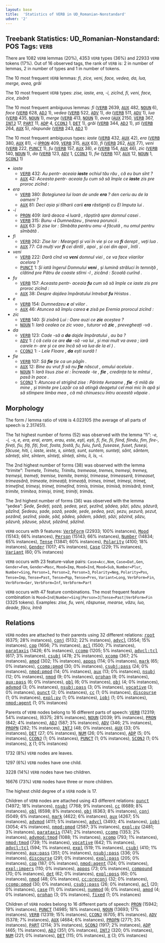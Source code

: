 ```yaml
---
layout: base
title:  'Statistics of VERB in UD_Romanian-Nonstandard'
udver: '2'
---
```


## Treebank Statistics: UD_Romanian-Nonstandard: POS Tags: `VERB`

There are 1082 `VERB` lemmas (20%), 4353 `VERB` types (36%) and 22933 `VERB` tokens (17%).
Out of 16 observed tags, the rank of `VERB` is: 2 in number of lemmas, 2 in number of types and 1 in number of tokens.

The 10 most frequent `VERB` lemmas: <em>fi, zice, veni, face, vedea, da, lua, merge, avea, grăi</em>

The 10 most frequent `VERB` types:  <em>zise, iaste, era, -i, zicînd, fi, veni, face, zice, zisără</em>

The 10 most frequent ambiguous lemmas: <em>fi</em> (<tt><a href="ro_nonstandard-pos-VERB.html">VERB</a></tt> 2639, <tt><a href="ro_nonstandard-pos-AUX.html">AUX</a></tt> 482, <tt><a href="ro_nonstandard-pos-NOUN.html">NOUN</a></tt> 6), <em>face</em> (<tt><a href="ro_nonstandard-pos-VERB.html">VERB</a></tt> 628, <tt><a href="ro_nonstandard-pos-ADJ.html">ADJ</a></tt> 1), <em>vedea</em> (<tt><a href="ro_nonstandard-pos-VERB.html">VERB</a></tt> 522, <tt><a href="ro_nonstandard-pos-ADV.html">ADV</a></tt> 1), <em>da</em> (<tt><a href="ro_nonstandard-pos-VERB.html">VERB</a></tt> 511, <tt><a href="ro_nonstandard-pos-ADV.html">ADV</a></tt> 1), <em>lua</em> (<tt><a href="ro_nonstandard-pos-VERB.html">VERB</a></tt> 435, <tt><a href="ro_nonstandard-pos-NOUN.html">NOUN</a></tt> 1), <em>merge</em> (<tt><a href="ro_nonstandard-pos-VERB.html">VERB</a></tt> 413, <tt><a href="ro_nonstandard-pos-NOUN.html">NOUN</a></tt> 1), <em>avea</em> (<tt><a href="ro_nonstandard-pos-AUX.html">AUX</a></tt> 2150, <tt><a href="ro_nonstandard-pos-VERB.html">VERB</a></tt> 367, <tt><a href="ro_nonstandard-pos-INTJ.html">INTJ</a></tt> 17, <tt><a href="ro_nonstandard-pos-PART.html">PART</a></tt> 11, <tt><a href="ro_nonstandard-pos-ADP.html">ADP</a></tt> 4, <tt><a href="ro_nonstandard-pos-CCONJ.html">CCONJ</a></tt> 1, <tt><a href="ro_nonstandard-pos-DET.html">DET</a></tt> 1), <em>grăi</em> (<tt><a href="ro_nonstandard-pos-VERB.html">VERB</a></tt> 344, <tt><a href="ro_nonstandard-pos-ADJ.html">ADJ</a></tt> 1), <em>ști</em> (<tt><a href="ro_nonstandard-pos-VERB.html">VERB</a></tt> 264, <tt><a href="ro_nonstandard-pos-AUX.html">AUX</a></tt> 5), <em>răspunde</em> (<tt><a href="ro_nonstandard-pos-VERB.html">VERB</a></tt> 243, <tt><a href="ro_nonstandard-pos-ADJ.html">ADJ</a></tt> 1)

The 10 most frequent ambiguous types:  <em>iaste</em> (<tt><a href="ro_nonstandard-pos-VERB.html">VERB</a></tt> 432, <tt><a href="ro_nonstandard-pos-AUX.html">AUX</a></tt> 42), <em>era</em> (<tt><a href="ro_nonstandard-pos-VERB.html">VERB</a></tt> 380, <tt><a href="ro_nonstandard-pos-AUX.html">AUX</a></tt> 81), <em>-i</em> (<tt><a href="ro_nonstandard-pos-PRON.html">PRON</a></tt> 409, <tt><a href="ro_nonstandard-pos-VERB.html">VERB</a></tt> 315, <tt><a href="ro_nonstandard-pos-AUX.html">AUX</a></tt> 63), <em>fi</em> (<tt><a href="ro_nonstandard-pos-VERB.html">VERB</a></tt> 262, <tt><a href="ro_nonstandard-pos-AUX.html">AUX</a></tt> 77), <em>veni</em> (<tt><a href="ro_nonstandard-pos-VERB.html">VERB</a></tt> 222, <tt><a href="ro_nonstandard-pos-PUNCT.html">PUNCT</a></tt> 1), <em>fu</em> (<tt><a href="ro_nonstandard-pos-VERB.html">VERB</a></tt> 157, <tt><a href="ro_nonstandard-pos-AUX.html">AUX</a></tt> 38), <em>e</em> (<tt><a href="ro_nonstandard-pos-VERB.html">VERB</a></tt> 154, <tt><a href="ro_nonstandard-pos-AUX.html">AUX</a></tt> 46), <em>zic</em> (<tt><a href="ro_nonstandard-pos-VERB.html">VERB</a></tt> 140, <tt><a href="ro_nonstandard-pos-NOUN.html">NOUN</a></tt> 1), <em>da</em> (<tt><a href="ro_nonstandard-pos-VERB.html">VERB</a></tt> 123, <tt><a href="ro_nonstandard-pos-ADV.html">ADV</a></tt> 1, <tt><a href="ro_nonstandard-pos-CCONJ.html">CCONJ</a></tt> 1), <em>fie</em> (<tt><a href="ro_nonstandard-pos-VERB.html">VERB</a></tt> 107, <tt><a href="ro_nonstandard-pos-AUX.html">AUX</a></tt> 12, <tt><a href="ro_nonstandard-pos-NOUN.html">NOUN</a></tt> 1, <tt><a href="ro_nonstandard-pos-SCONJ.html">SCONJ</a></tt> 1)


* <em>iaste</em>
  * <tt><a href="ro_nonstandard-pos-VERB.html">VERB</a></tt> 432: <em>Au pentr- aceaia <b>iaste</b> ochiul tău rău , că eu bun sînt ?</em>
  * <tt><a href="ro_nonstandard-pos-AUX.html">AUX</a></tt> 42: <em>Aceasta pentr- aceaia fu cum să să împle ce <b>iaste</b> zis pre proroc zicînd :</em>
* <em>era</em>
  * <tt><a href="ro_nonstandard-pos-VERB.html">VERB</a></tt> 380: <em>Botegiunea lui Ioan de unde <b>era</b> ? den ceriu au de la oameni ?</em>
  * <tt><a href="ro_nonstandard-pos-AUX.html">AUX</a></tt> 81: <em>Deci așia și tîlharii carii <b>era</b> răstigniți cu El împuta lui .</em>
* <em>-i</em>
  * <tt><a href="ro_nonstandard-pos-PRON.html">PRON</a></tt> 409: <em>Iară deaca <b>-i</b> luară , răpștiră spre domnul casei .</em>
  * <tt><a href="ro_nonstandard-pos-VERB.html">VERB</a></tt> 315: <em>Bunu <b>-i</b> Dumnedzeu , ținerea poruncii .</em>
  * <tt><a href="ro_nonstandard-pos-AUX.html">AUX</a></tt> 63: <em>Și zise lor : Sîmbăta pentru omu <b>-i</b> făcută , nu omul pentru sîmbătă .</em>
* <em>fi</em>
  * <tt><a href="ro_nonstandard-pos-VERB.html">VERB</a></tt> 262: <em>Zise lor : Meargeți și voi în vie și ce va <b>fi</b> derept , veți lua .</em>
  * <tt><a href="ro_nonstandard-pos-AUX.html">AUX</a></tt> 77: <em>Că mulți vor <b>fi</b> cei dintîi , apoi , și cei din apoi , întîi .</em>
* <em>veni</em>
  * <tt><a href="ro_nonstandard-pos-VERB.html">VERB</a></tt> 222: <em>Dară cînd va <b>veni</b> domnul viei , ce va face viiarilor acelora ?</em>
  * <tt><a href="ro_nonstandard-pos-PUNCT.html">PUNCT</a></tt> 1: <em>Și iată îngerul Domnului <b>veni</b> , şi lumină străluci în temniţă , clătind pre Pătru de coaste stîrni -l , zicănd : Scoală curînd .</em>
* <em>fu</em>
  * <tt><a href="ro_nonstandard-pos-VERB.html">VERB</a></tt> 157: <em>Aceasta pentr- aceaia <b>fu</b> cum să să împle ce iaste zis pre proroc zicînd :</em>
  * <tt><a href="ro_nonstandard-pos-AUX.html">AUX</a></tt> 38: <em>Despre dajdea împăratului întrebat <b>fu</b> Hristos .</em>
* <em>e</em>
  * <tt><a href="ro_nonstandard-pos-VERB.html">VERB</a></tt> 154: <em>Dumnedzeu <b>e</b> al viilor .</em>
  * <tt><a href="ro_nonstandard-pos-AUX.html">AUX</a></tt> 46: <em>Atuncea să împlu carea <b>e</b> zisă pe Eremia prorocul zicînd :</em>
* <em>zic</em>
  * <tt><a href="ro_nonstandard-pos-VERB.html">VERB</a></tt> 140: <em>Și zisără Lui : Oare auzi ce <b>zic</b> aceștea ?</em>
  * <tt><a href="ro_nonstandard-pos-NOUN.html">NOUN</a></tt> 1: <em>Iară cealea ce zic voao , tuturor vă <b>zic</b> , prevegheați -vă .</em>
* <em>da</em>
  * <tt><a href="ro_nonstandard-pos-VERB.html">VERB</a></tt> 123: <em>Cade -să a <b>da</b> dajde împăratului , au ba ?</em>
  * <tt><a href="ro_nonstandard-pos-ADV.html">ADV</a></tt> 1: <em>( că cela ce are <b>da</b> -să -va lui , și mai mult va avea ; iară carele n- are și ce are încă să va lua de la el ) .</em>
  * <tt><a href="ro_nonstandard-pos-CCONJ.html">CCONJ</a></tt> 1: <em>- Lele Floare , <b>da</b> ești surdă !</em>
* <em>fie</em>
  * <tt><a href="ro_nonstandard-pos-VERB.html">VERB</a></tt> 107: <em>Să <b>fie</b> ție ca un păgîn .</em>
  * <tt><a href="ro_nonstandard-pos-AUX.html">AUX</a></tt> 12: <em>Bine au vrut fi să nu <b>fie</b> născut , omului aceluia .</em>
  * <tt><a href="ro_nonstandard-pos-NOUN.html">NOUN</a></tt> 1: <em>Iară Iisus zise ei : Încreade -te , <b>fie</b> , credința ta te mîntui , pasă în pace .</em>
  * <tt><a href="ro_nonstandard-pos-SCONJ.html">SCONJ</a></tt> 1: <em>Atuncea el strigînd zise : Părinte Avraame , <b>fie</b> -ți milă de mine , și trimite pre Lazăr ca să atingă deagetul cel mai mic în apă și să stîmpere limba mea , că mă chinuescu întru această văpaie .</em>

## Morphology

The form / lemma ratio of `VERB` is 4.023105 (the average of all parts of speech is 2.317451).

The 1st highest number of forms (52) was observed with the lemma “fi”: <em>-e, -i, -s, e, era, erai, eram, erau, este, eşti, ești, fi, fie, fii, fiind, fiindu, fim, fire-, fireți, fiu, fiţi, fiți, fost, fosta, fostă, fu, fuiu, fură, fusease, fuset, fuseși, făcuse, hiti, i, iaste, ieste, s, sinteți, sunt, suntem, sunteți, sânt, sântem, sânteți, sînt, sîntem, sînteţi, sînteți, sîntu, îi, îs, –i</em>.

The 2nd highest number of forms (38) was observed with the lemma “trimite”: <em>Tremete, Trimetu, Trimitu, tremease, tremes, tremeşi, tremeș, tremeșii, tremeți, tremise, tremite, tremiși, trimease, trimeaseră, trimeaset, trimeasără, trimeate, trimeaţă, trimeață, trimes, trimet, trimeşi, trimeţ, trimeţînd, trimeși, trimeț, trimețînd, trimis, trimise, trimisă, trimisără, trimit, trimite, trimitea, trimiși, trimiț, trimiți, trimăs</em>.

The 3rd highest number of forms (36) was observed with the lemma “ședea”: <em>Şede, Şedeți, şază, şedea, şezi, şezînd, şădea, şăzi, şăzu, şăzură, şăzînd, Ședeau, șade, șază, șeade, șede, ședea, șezi, șezu, șezură, șezut, șezând, șezînd, șiade, șăd, șădea, șădem, șădeți, șăzi, șăzind, șăzu, șăzură, șăzuse, șăzut, șăzând, șăzînd</em>.

`VERB` occurs with 9 features: <tt><a href="ro_nonstandard-feat-VerbForm.html">VerbForm</a></tt> (22933; 100% instances), <tt><a href="ro_nonstandard-feat-Mood.html">Mood</a></tt> (15143; 66% instances), <tt><a href="ro_nonstandard-feat-Person.html">Person</a></tt> (15143; 66% instances), <tt><a href="ro_nonstandard-feat-Number.html">Number</a></tt> (14834; 65% instances), <tt><a href="ro_nonstandard-feat-Tense.html">Tense</a></tt> (13841; 60% instances), <tt><a href="ro_nonstandard-feat-Polarity.html">Polarity</a></tt> (4100; 18% instances), <tt><a href="ro_nonstandard-feat-Gender.html">Gender</a></tt> (1017; 4% instances), <tt><a href="ro_nonstandard-feat-Case.html">Case</a></tt> (229; 1% instances), <tt><a href="ro_nonstandard-feat-Variant.html">Variant</a></tt> (60; 0% instances)

`VERB` occurs with 23 feature-value pairs: `Case=Acc,Nom`, `Case=Dat,Gen`, `Gender=Fem`, `Gender=Masc`, `Mood=Imp`, `Mood=Ind`, `Mood=Sub`, `Number=Plur`, `Number=Sing`, `Person=1`, `Person=2`, `Person=3`, `Polarity=Neg`, `Polarity=Pos`, `Tense=Imp`, `Tense=Past`, `Tense=Pqp`, `Tense=Pres`, `Variant=Long`, `VerbForm=Fin`, `VerbForm=Ger`, `VerbForm=Inf`, `VerbForm=Part`

`VERB` occurs with 47 feature combinations.
The most frequent feature combination is `Mood=Ind|Number=Sing|Person=3|Tense=Past|VerbForm=Fin` (3325 tokens).
Examples: <em>zise, fu, veni, răspunse, mearse, văzu, luo, deade, făcu, întră</em>


## Relations

`VERB` nodes are attached to their parents using 32 different relations: <tt><a href="ro_nonstandard-dep-root.html">root</a></tt> (6375; 28% instances), <tt><a href="ro_nonstandard-dep-conj.html">conj</a></tt> (5132; 22% instances), <tt><a href="ro_nonstandard-dep-advcl.html">advcl</a></tt> (3554; 15% instances), <tt><a href="ro_nonstandard-dep-cop.html">cop</a></tt> (1656; 7% instances), <tt><a href="ro_nonstandard-dep-acl.html">acl</a></tt> (1500; 7% instances), <tt><a href="ro_nonstandard-dep-parataxis.html">parataxis</a></tt> (1426; 6% instances), <tt><a href="ro_nonstandard-dep-ccomp.html">ccomp</a></tt> (1205; 5% instances), <tt><a href="ro_nonstandard-dep-advcl-tcl.html">advcl:tcl</a></tt> (617; 3% instances), <tt><a href="ro_nonstandard-dep-csubj.html">csubj</a></tt> (478; 2% instances), <tt><a href="ro_nonstandard-dep-xcomp.html">xcomp</a></tt> (367; 2% instances), <tt><a href="ro_nonstandard-dep-amod.html">amod</a></tt> (302; 1% instances), <tt><a href="ro_nonstandard-dep-appos.html">appos</a></tt> (114; 0% instances), <tt><a href="ro_nonstandard-dep-mark.html">mark</a></tt> (65; 0% instances), <tt><a href="ro_nonstandard-dep-ccomp-pmod.html">ccomp:pmod</a></tt> (30; 0% instances), <tt><a href="ro_nonstandard-dep-csubj-pass.html">csubj:pass</a></tt> (24; 0% instances), <tt><a href="ro_nonstandard-dep-nmod-pmod.html">nmod:pmod</a></tt> (14; 0% instances), <tt><a href="ro_nonstandard-dep-aux.html">aux</a></tt> (13; 0% instances), <tt><a href="ro_nonstandard-dep-nsubj.html">nsubj</a></tt> (12; 0% instances), <tt><a href="ro_nonstandard-dep-nmod.html">nmod</a></tt> (9; 0% instances), <tt><a href="ro_nonstandard-dep-orphan.html">orphan</a></tt> (8; 0% instances), <tt><a href="ro_nonstandard-dep-aux-pass.html">aux:pass</a></tt> (6; 0% instances), <tt><a href="ro_nonstandard-dep-obl.html">obl</a></tt> (6; 0% instances), <tt><a href="ro_nonstandard-dep-obj.html">obj</a></tt> (4; 0% instances), <tt><a href="ro_nonstandard-dep-advmod.html">advmod</a></tt> (3; 0% instances), <tt><a href="ro_nonstandard-dep-nsubj-pass.html">nsubj:pass</a></tt> (3; 0% instances), <tt><a href="ro_nonstandard-dep-vocative.html">vocative</a></tt> (3; 0% instances), <tt><a href="ro_nonstandard-dep-punct.html">punct</a></tt> (2; 0% instances), <tt><a href="ro_nonstandard-dep-cc.html">cc</a></tt> (1; 0% instances), <tt><a href="ro_nonstandard-dep-discourse.html">discourse</a></tt> (1; 0% instances), <tt><a href="ro_nonstandard-dep-expl-pv.html">expl:pv</a></tt> (1; 0% instances), <tt><a href="ro_nonstandard-dep-iobj.html">iobj</a></tt> (1; 0% instances), <tt><a href="ro_nonstandard-dep-nmod-agent.html">nmod:agent</a></tt> (1; 0% instances)

Parents of `VERB` nodes belong to 16 different parts of speech: <tt><a href="ro_nonstandard-pos-VERB.html">VERB</a></tt> (12319; 54% instances),  (6375; 28% instances), <tt><a href="ro_nonstandard-pos-NOUN.html">NOUN</a></tt> (2039; 9% instances), <tt><a href="ro_nonstandard-pos-PRON.html">PRON</a></tt> (842; 4% instances), <tt><a href="ro_nonstandard-pos-ADJ.html">ADJ</a></tt> (587; 3% instances), <tt><a href="ro_nonstandard-pos-ADV.html">ADV</a></tt> (346; 2% instances), <tt><a href="ro_nonstandard-pos-PROPN.html">PROPN</a></tt> (282; 1% instances), <tt><a href="ro_nonstandard-pos-INTJ.html">INTJ</a></tt> (48; 0% instances), <tt><a href="ro_nonstandard-pos-AUX.html">AUX</a></tt> (33; 0% instances), <tt><a href="ro_nonstandard-pos-DET.html">DET</a></tt> (27; 0% instances), <tt><a href="ro_nonstandard-pos-NUM.html">NUM</a></tt> (26; 0% instances), <tt><a href="ro_nonstandard-pos-ADP.html">ADP</a></tt> (5; 0% instances), <tt><a href="ro_nonstandard-pos-CCONJ.html">CCONJ</a></tt> (1; 0% instances), <tt><a href="ro_nonstandard-pos-PUNCT.html">PUNCT</a></tt> (1; 0% instances), <tt><a href="ro_nonstandard-pos-SCONJ.html">SCONJ</a></tt> (1; 0% instances), <tt><a href="ro_nonstandard-pos-X.html">X</a></tt> (1; 0% instances)

1732 (8%) `VERB` nodes are leaves.

1297 (6%) `VERB` nodes have one child.

3228 (14%) `VERB` nodes have two children.

16676 (73%) `VERB` nodes have three or more children.

The highest child degree of a `VERB` node is 17.

Children of `VERB` nodes are attached using 43 different relations: <tt><a href="ro_nonstandard-dep-punct.html">punct</a></tt> (14972; 18% instances), <tt><a href="ro_nonstandard-dep-nsubj.html">nsubj</a></tt> (7768; 9% instances), <tt><a href="ro_nonstandard-dep-cc.html">cc</a></tt> (6689; 8% instances), <tt><a href="ro_nonstandard-dep-obl.html">obl</a></tt> (6598; 8% instances), <tt><a href="ro_nonstandard-dep-obj.html">obj</a></tt> (6363; 8% instances), <tt><a href="ro_nonstandard-dep-conj.html">conj</a></tt> (5049; 6% instances), <tt><a href="ro_nonstandard-dep-mark.html">mark</a></tt> (4622; 6% instances), <tt><a href="ro_nonstandard-dep-aux.html">aux</a></tt> (4267; 5% instances), <tt><a href="ro_nonstandard-dep-advmod.html">advmod</a></tt> (4111; 5% instances), <tt><a href="ro_nonstandard-dep-advcl.html">advcl</a></tt> (3493; 4% instances), <tt><a href="ro_nonstandard-dep-iobj.html">iobj</a></tt> (3054; 4% instances), <tt><a href="ro_nonstandard-dep-nmod-pmod.html">nmod:pmod</a></tt> (2587; 3% instances), <tt><a href="ro_nonstandard-dep-expl-pv.html">expl:pv</a></tt> (2481; 3% instances), <tt><a href="ro_nonstandard-dep-parataxis.html">parataxis</a></tt> (1741; 2% instances), <tt><a href="ro_nonstandard-dep-ccomp.html">ccomp</a></tt> (1353; 2% instances), <tt><a href="ro_nonstandard-dep-advmod-tmod.html">advmod:tmod</a></tt> (1088; 1% instances), <tt><a href="ro_nonstandard-dep-xcomp.html">xcomp</a></tt> (793; 1% instances), <tt><a href="ro_nonstandard-dep-nmod-tmod.html">nmod:tmod</a></tt> (739; 1% instances), <tt><a href="ro_nonstandard-dep-vocative.html">vocative</a></tt> (642; 1% instances), <tt><a href="ro_nonstandard-dep-advcl-tcl.html">advcl:tcl</a></tt> (594; 1% instances), <tt><a href="ro_nonstandard-dep-expl.html">expl</a></tt> (519; 1% instances), <tt><a href="ro_nonstandard-dep-csubj.html">csubj</a></tt> (410; 1% instances), <tt><a href="ro_nonstandard-dep-aux-pass.html">aux:pass</a></tt> (351; 0% instances), <tt><a href="ro_nonstandard-dep-nsubj-pass.html">nsubj:pass</a></tt> (336; 0% instances), <tt><a href="ro_nonstandard-dep-discourse.html">discourse</a></tt> (291; 0% instances), <tt><a href="ro_nonstandard-dep-expl-pass.html">expl:pass</a></tt> (205; 0% instances), <tt><a href="ro_nonstandard-dep-cop.html">cop</a></tt> (187; 0% instances), <tt><a href="ro_nonstandard-dep-nmod-agent.html">nmod:agent</a></tt> (124; 0% instances), <tt><a href="ro_nonstandard-dep-expl-impers.html">expl:impers</a></tt> (110; 0% instances), <tt><a href="ro_nonstandard-dep-appos.html">appos</a></tt> (73; 0% instances), <tt><a href="ro_nonstandard-dep-compound.html">compound</a></tt> (70; 0% instances), <tt><a href="ro_nonstandard-dep-det.html">det</a></tt> (62; 0% instances), <tt><a href="ro_nonstandard-dep-expl-poss.html">expl:poss</a></tt> (60; 0% instances), <tt><a href="ro_nonstandard-dep-nmod.html">nmod</a></tt> (48; 0% instances), <tt><a href="ro_nonstandard-dep-cc-preconj.html">cc:preconj</a></tt> (32; 0% instances), <tt><a href="ro_nonstandard-dep-ccomp-pmod.html">ccomp:pmod</a></tt> (30; 0% instances), <tt><a href="ro_nonstandard-dep-csubj-pass.html">csubj:pass</a></tt> (26; 0% instances), <tt><a href="ro_nonstandard-dep-acl.html">acl</a></tt> (20; 0% instances), <tt><a href="ro_nonstandard-dep-case.html">case</a></tt> (11; 0% instances), <tt><a href="ro_nonstandard-dep-nummod.html">nummod</a></tt> (6; 0% instances), <tt><a href="ro_nonstandard-dep-amod.html">amod</a></tt> (4; 0% instances), <tt><a href="ro_nonstandard-dep-orphan.html">orphan</a></tt> (3; 0% instances), <tt><a href="ro_nonstandard-dep-fixed.html">fixed</a></tt> (1; 0% instances)

Children of `VERB` nodes belong to 16 different parts of speech: <tt><a href="ro_nonstandard-pos-PRON.html">PRON</a></tt> (15942; 19% instances), <tt><a href="ro_nonstandard-pos-PUNCT.html">PUNCT</a></tt> (14985; 18% instances), <tt><a href="ro_nonstandard-pos-NOUN.html">NOUN</a></tt> (13693; 17% instances), <tt><a href="ro_nonstandard-pos-VERB.html">VERB</a></tt> (12319; 15% instances), <tt><a href="ro_nonstandard-pos-CCONJ.html">CCONJ</a></tt> (6705; 8% instances), <tt><a href="ro_nonstandard-pos-ADV.html">ADV</a></tt> (5378; 7% instances), <tt><a href="ro_nonstandard-pos-AUX.html">AUX</a></tt> (4684; 6% instances), <tt><a href="ro_nonstandard-pos-PROPN.html">PROPN</a></tt> (2771; 3% instances), <tt><a href="ro_nonstandard-pos-PART.html">PART</a></tt> (2114; 3% instances), <tt><a href="ro_nonstandard-pos-SCONJ.html">SCONJ</a></tt> (1917; 2% instances), <tt><a href="ro_nonstandard-pos-ADP.html">ADP</a></tt> (465; 1% instances), <tt><a href="ro_nonstandard-pos-ADJ.html">ADJ</a></tt> (351; 0% instances), <tt><a href="ro_nonstandard-pos-INTJ.html">INTJ</a></tt> (320; 0% instances), <tt><a href="ro_nonstandard-pos-NUM.html">NUM</a></tt> (221; 0% instances), <tt><a href="ro_nonstandard-pos-DET.html">DET</a></tt> (115; 0% instances), <tt><a href="ro_nonstandard-pos-X.html">X</a></tt> (3; 0% instances)

